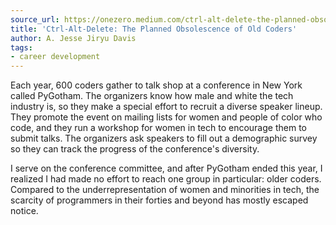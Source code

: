 ```yaml
---
source_url: https://onezero.medium.com/ctrl-alt-delete-the-planned-obsolescence-of-old-coders-9c5f440ee68
title: 'Ctrl-Alt-Delete: The Planned Obsolescence of Old Coders'
author: A. Jesse Jiryu Davis
tags:
- career development
---
```


Each year, 600 coders gather to talk shop at a conference in New York called PyGotham. The organizers know how male and white the tech industry is, so they make a special effort to recruit a diverse speaker lineup. They promote the event on mailing lists for women and people of color who code, and they run a workshop for women in tech to encourage them to submit talks. The organizers ask speakers to fill out a demographic survey so they can track the progress of the conference's diversity.

I serve on the conference committee, and after PyGotham ended this year, I realized I had made no effort to reach one group in particular: older coders. Compared to the underrepresentation of women and minorities in tech, the scarcity of programmers in their forties and beyond has mostly escaped notice.

